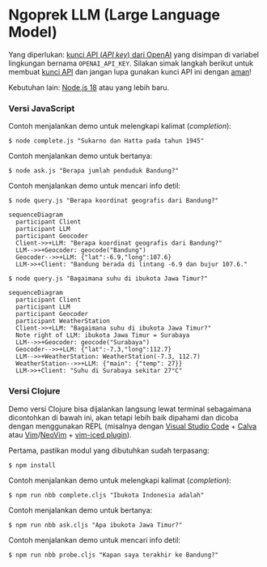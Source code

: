 # Ngoprek LLM (Large Language Model)

Yang diperlukan: [kunci API (_API key_) dari OpenAI](https://platform.openai.com/account/api-keys) yang disimpan di variabel lingkungan bernama `OPENAI_API_KEY`. Silakan simak langkah berikut untuk membuat [kunci API](https://help.openai.com/en/articles/4936850-where-do-i-find-my-secret-api-key) dan jangan lupa gunakan kunci API ini dengan [aman](https://help.openai.com/en/articles/5112595)!

Kebutuhan lain: [Node.js 18](https://nodejs.org/) atau yang lebih baru.

### Versi JavaScript

Contoh menjalankan demo untuk melengkapi kalimat (_completion_):

```
$ node complete.js "Sukarno dan Hatta pada tahun 1945"
```

Contoh menjalankan demo untuk bertanya:

```
$ node ask.js "Berapa jumlah penduduk Bandung?"
```

Contoh menjalankan demo untuk mencari info detil:

```
$ node query.js "Berapa koordinat geografis dari Bandung?"
```

```mermaid
sequenceDiagram
  participant Client
  participant LLM
  participant Geocoder
  Client->>+LLM: "Berapa koordinat geografis dari Bandung?"
  LLM-->>+Geocoder: geocode("Bandung")
  Geocoder-->>+LLM: {"lat":-6.9,"long":107.6}
  LLM->>+Client: "Bandung berada di lintang -6.9 dan bujur 107.6."
```

```
$ node query.js "Bagaimana suhu di ibukota Jawa Timur?"
```

```mermaid
sequenceDiagram
  participant Client
  participant LLM
  participant Geocoder
  participant WeatherStation
  Client->>+LLM: "Bagaimana suhu di ibukota Jawa Timur?"
  Note right of LLM: ibukota Jawa Timur = Surabaya
  LLM-->>+Geocoder: geocode("Surabaya")
  Geocoder-->>+LLM: {"lat":-7.3,"long":112.7}
  LLM-->>+WeatherStation: WeatherStation(-7.3, 112.7)
  WeatherStation-->>+LLM: {"main": {"temp": 27}}
  LLM->>+Client: "Suhu di Surabaya sekitar 27°C"
```

### Versi Clojure

Demo versi Clojure bisa dijalankan langsung lewat terminal sebagaimana dicontohkan di bawah ini, akan tetapi lebih baik dipahami dan dicoba dengan menggunakan REPL (misalnya dengan [Visual Studio Code](https://code.visualstudio.com/) + [Calva](https://marketplace.visualstudio.com/items?itemName=betterthantomorrow.calva) atau [Vim](https://www.vim.org/)/[NeoVim](https://neovim.io/) + [vim-iced plugin](https://github.com/liquidz/vim-iced)).

Pertama, pastikan modul yang dibutuhkan sudah terpasang:

```
$ npm install
```

Contoh menjalankan demo untuk melengkapi kalimat (_completion_):

```
$ npm run nbb complete.cljs "Ibukota Indonesia adalah"
```

Contoh menjalankan demo untuk bertanya:

```
$ npm run nbb ask.cljs "Apa ibukota Jawa Timur?"
```

Contoh menjalankan demo untuk mencari info detil:

```
$ npm run nbb probe.cljs "Kapan saya terakhir ke Bandung?"
```
